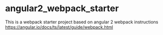 # angular2_webpack_starter

This is a webpack starter project based on angular 2 webpack instructions
https://angular.io/docs/ts/latest/guide/webpack.html